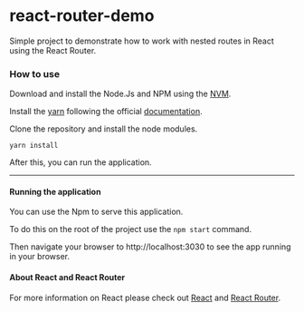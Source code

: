 # react-router-demo

Simple project to demonstrate how to work with nested routes in React using the React Router.


### How to use

Download and install the Node.Js and NPM using the [NVM](https://github.com/creationix/nvm).

Install the [yarn](https://yarnpkg.com/en/) following the official 
[documentation](https://yarnpkg.com/lang/en/docs/install/#linux-tab).

Clone the repository and install the node modules.

`yarn install`

After this, you can run the application.

***

#### Running the application

You can use the Npm to serve this application.

To do this on the root of the project use the `npm start` command.

Then navigate your browser to http://localhost:3030 to see the app running in your browser.


#### About React and React Router

For more information on React please check out [React](https://facebook.github.io/react/) and 
[React Router](https://github.com/ReactTraining/react-router).

